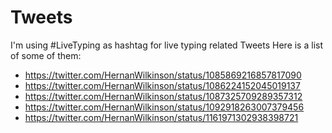 # Tweets
I'm using #LiveTyping as hashtag for live typing related Tweets
Here is a list of some of them:
- https://twitter.com/HernanWilkinson/status/1085869216857817090
- https://twitter.com/HernanWilkinson/status/1086224152045019137
- https://twitter.com/HernanWilkinson/status/1087325709289357312
- https://twitter.com/HernanWilkinson/status/1092918263007379456
- https://twitter.com/HernanWilkinson/status/1161971302938398721
